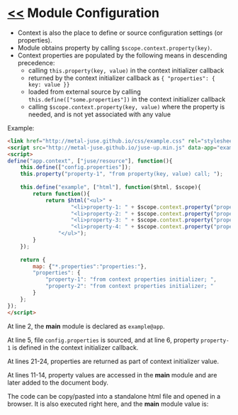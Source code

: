 # [<<](..) Module Configuration

* Context is also the place to define or source configuration settings (or properties).
* Module obtains property by calling `$scope.context.property(key)`.
* Context properties are populated by the following means in descending precedence:
    * calling `this.property(key, value)` in the context initializer callback
    * returned by the context initializer callback as `{ "properties": { key: value }}`
    * loaded from external source by calling `this.define(["some.properties"])` in the context initializer callback
    * calling `$scope.context.property(key, value)` where the property is needed, and is not yet associated with any value

Example:

```html
<link href="http://metal-juse.github.io/css/example.css" rel="stylesheet"/>
<script src="http://metal-juse.github.io/juse-up.min.js" data-app="example@app"></script>
<script>
define("app.context", ["juse/resource"], function(){
	this.define(["config.properties"]);
	this.property("property-1", "from property(key, value) call; ");
	
	this.define("example", ["html"], function($html, $scope){
		return function(){
			return $html("<ul>" +
					"<li>property-1: " + $scope.context.property("property-1", "from default value; ") + "</li>" +
					"<li>property-2: " + $scope.context.property("property-2", "from default value; ") + "</li>" +
					"<li>property-3: " + $scope.context.property("property-3", "from default value; ") + "</li>" +
					"<li>property-4: " + $scope.context.property("property-4", "from default value; ") + "</li>" +
				"</ul>");
		}
	});
	
	return {
		map: {"*.properties":"properties:"},
		"properties": {
			"property-1": "from context properties initializer; ",
			"property-2": "from context properties initializer; "
		}
	};
});
</script>
```

At line 2, the **main** module is declared as `example@app`.

At line 5, file `config.properties` is sourced, and at line 6, property `property-1` is defined in the context initializer callback.

At lines 21-24, properties are returned as part of context initializer value.

At lines 11-14, property values are accessed in the **main** module and are later added to the document body.

The code can be copy/pasted into a standalone html file and opened in a browser.
It is also executed right here, and the **main** module value is:

<section>
<link href="http://metal-juse.github.io/css/example.css" rel="stylesheet"/>
<script src="http://metal-juse.github.io/juse-up.min.js" data-app="example@app"></script>
<script>
define("app.context", ["juse/resource"], function(){
	this.define(["config.properties"]);
	this.property("property-1", "from property(key, value) call; ");
	
	this.define("example", ["html"], function($html, $scope){
		return function(){
			return $html("<ul>" +
					"<li>property-1: " + $scope.context.property("property-1", "from default value; ") + "</li>" +
					"<li>property-2: " + $scope.context.property("property-2", "from default value; ") + "</li>" +
					"<li>property-3: " + $scope.context.property("property-3", "from default value; ") + "</li>" +
					"<li>property-4: " + $scope.context.property("property-4", "from default value; ") + "</li>" +
				"</ul>");
		}
	});
	
	return {
		map: {"*.properties":"properties:"},
		"properties": {
			"property-1": "from context properties initializer; ",
			"property-2": "from context properties initializer; "
		}
	};
});
</script>
</section>
